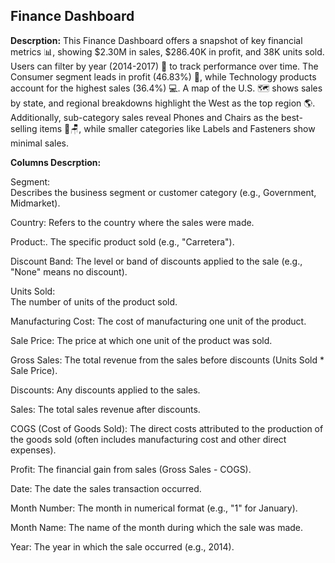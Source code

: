 ## Finance Dashboard

**Descrption:** This Finance Dashboard offers a snapshot of key financial metrics 📊, showing $2.30M in sales, $286.40K in profit, and 38K units sold. Users can filter by year (2014-2017) 📅 to track performance over time. The Consumer segment leads in profit (46.83%) 💼, while Technology products account for the highest sales (36.4%) 💻. A map of the U.S. 🗺️ shows sales by state, and regional breakdowns highlight the West as the top region 🌎. Additionally, sub-category sales reveal Phones and Chairs as the best-selling items 📱🪑, while smaller categories like Labels and Fasteners show minimal sales.

**Columns Descrption:**

Segment:  
   Describes the business segment or customer category (e.g., Government, Midmarket).

Country:
    Refers to the country where the sales were made.

Product:.
    The specific product sold (e.g., "Carretera").

Discount Band: 
     The level or band of discounts applied to the sale (e.g., "None" means no discount).

Units Sold:  
   The number of units of the product sold.

Manufacturing Cost: 
    The cost of manufacturing one unit of the product.

Sale Price: 
    The price at which one unit of the product was sold.

Gross Sales: 
   The total revenue from the sales before discounts (Units Sold * Sale Price).

Discounts: 
   Any discounts applied to the sales.

Sales: 
   The total sales revenue after discounts.

COGS (Cost of Goods Sold): 
   The direct costs attributed to the production of the goods sold (often includes manufacturing cost and other direct expenses).

Profit: 
   The financial gain from sales (Gross Sales - COGS).

Date: 
  The date the sales transaction occurred.

Month Number:
    The month in numerical format (e.g., "1" for January).

Month Name: 
  The name of the month during which the sale was made.

Year: 
   The year in which the sale occurred (e.g., 2014).
